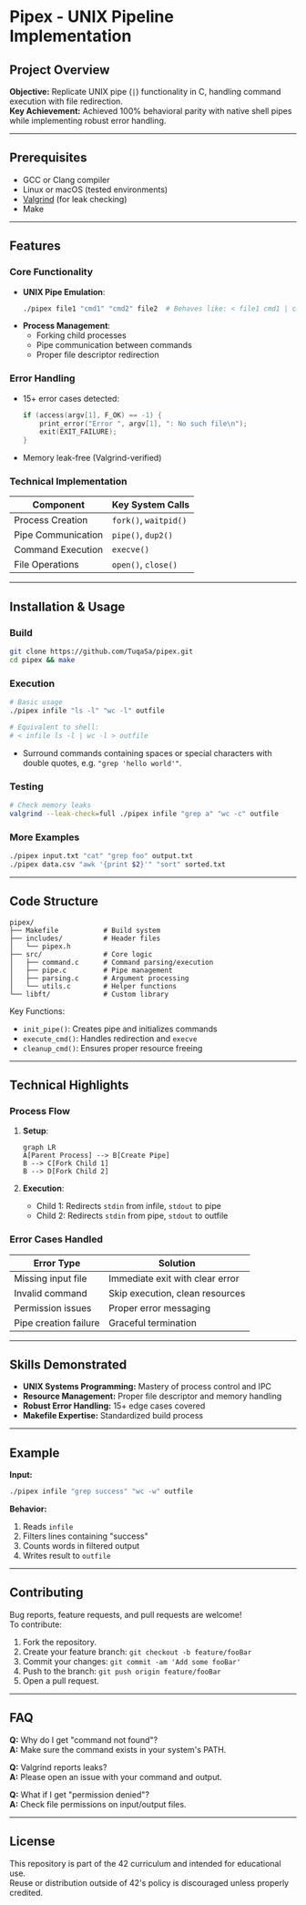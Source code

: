 # Pipex - UNIX Pipeline Implementation

## Project Overview
**Objective:** Replicate UNIX pipe (`|`) functionality in C, handling command execution with file redirection.  
**Key Achievement:** Achieved 100% behavioral parity with native shell pipes while implementing robust error handling.

---

## Prerequisites
- GCC or Clang compiler
- Linux or macOS (tested environments)
- [Valgrind](https://valgrind.org/) (for leak checking)
- Make

---

## Features
### Core Functionality
- **UNIX Pipe Emulation**:  
  ```bash
  ./pipex file1 "cmd1" "cmd2" file2  # Behaves like: < file1 cmd1 | cmd2 > file2
  ```
- **Process Management**:
  - Forking child processes
  - Pipe communication between commands
  - Proper file descriptor redirection

### Error Handling
- 15+ error cases detected:
  ```c
  if (access(argv[1], F_OK) == -1) {
      print_error("Error ", argv[1], ": No such file\n");
      exit(EXIT_FAILURE);
  }
  ```
- Memory leak-free (Valgrind-verified)

### Technical Implementation
| Component          | Key System Calls        |
|--------------------|------------------------|
| Process Creation   | `fork()`, `waitpid()`  |
| Pipe Communication | `pipe()`, `dup2()`     |
| Command Execution  | `execve()`             |
| File Operations    | `open()`, `close()`    |

---

## Installation & Usage

### Build
```bash
git clone https://github.com/TuqaSa/pipex.git
cd pipex && make
```

### Execution
```bash
# Basic usage
./pipex infile "ls -l" "wc -l" outfile

# Equivalent to shell:
# < infile ls -l | wc -l > outfile
```
- Surround commands containing spaces or special characters with double quotes, e.g. `"grep 'hello world'"`.

### Testing
```bash
# Check memory leaks
valgrind --leak-check=full ./pipex infile "grep a" "wc -c" outfile
```

### More Examples
```bash
./pipex input.txt "cat" "grep foo" output.txt
./pipex data.csv "awk '{print $2}'" "sort" sorted.txt
```

---

## Code Structure
```
pipex/
├── Makefile           # Build system
├── includes/          # Header files
│   └── pipex.h
├── src/               # Core logic
│   ├── command.c      # Command parsing/execution
│   ├── pipe.c         # Pipe management
│   ├── parsing.c      # Argument processing
│   └── utils.c        # Helper functions
└── libft/             # Custom library
```

Key Functions:
- `init_pipe()`: Creates pipe and initializes commands
- `execute_cmd()`: Handles redirection and `execve`
- `cleanup_cmd()`: Ensures proper resource freeing

---

## Technical Highlights

### Process Flow
1. **Setup**:
   ```mermaid
   graph LR
   A[Parent Process] --> B[Create Pipe]
   B --> C[Fork Child 1]
   B --> D[Fork Child 2]
   ```

2. **Execution**:
   - Child 1: Redirects `stdin` from infile, `stdout` to pipe
   - Child 2: Redirects `stdin` from pipe, `stdout` to outfile

### Error Cases Handled
| Error Type              | Solution                          |
|-------------------------|-----------------------------------|
| Missing input file      | Immediate exit with clear error   |
| Invalid command         | Skip execution, clean resources   |
| Permission issues       | Proper error messaging            |
| Pipe creation failure   | Graceful termination              |

---

## Skills Demonstrated
- **UNIX Systems Programming:** Mastery of process control and IPC
- **Resource Management:** Proper file descriptor and memory handling
- **Robust Error Handling:** 15+ edge cases covered
- **Makefile Expertise:** Standardized build process

---

## Example

**Input:**
```bash
./pipex infile "grep success" "wc -w" outfile
```

**Behavior:**
1. Reads `infile`
2. Filters lines containing "success"
3. Counts words in filtered output
4. Writes result to `outfile`

---

## Contributing

Bug reports, feature requests, and pull requests are welcome!  
To contribute:
1. Fork the repository.
2. Create your feature branch: `git checkout -b feature/fooBar`
3. Commit your changes: `git commit -am 'Add some fooBar'`
4. Push to the branch: `git push origin feature/fooBar`
5. Open a pull request.

---

## FAQ

**Q:** Why do I get "command not found"?  
**A:** Make sure the command exists in your system's PATH.

**Q:** Valgrind reports leaks?  
**A:** Please open an issue with your command and output.

**Q:** What if I get "permission denied"?  
**A:** Check file permissions on input/output files.

---

## License

This repository is part of the 42 curriculum and intended for educational use.  
Reuse or distribution outside of 42's policy is discouraged unless properly credited.
